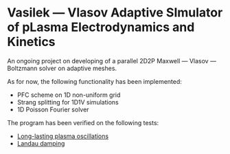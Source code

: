 # Vasilek — Vlasov Adaptive SImulator of pLasma Electrodynamics and Kinetics

An ongoing project on developing of a parallel 2D2P Maxwell — Vlasov — Boltzmann solver on adaptive meshes.

As for now, the following functionality has been implemented:
* PFC scheme on 1D non-uniform grid
* Strang splitting for 1D1V simulations
* 1D Poisson Fourier solver

The program has been verified on the following tests:
* [Long-lasting plasma oscillations](verification/plasma-oscillations-1d1v.html)
* [Landau damping](verification/landau-damping-1d1v.html)
